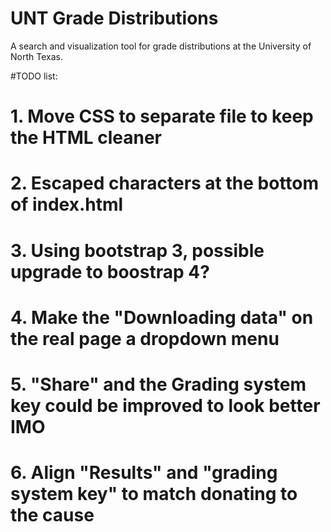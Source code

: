 # UNT Grade Distributions
A search and visualization tool for grade distributions at the University of North Texas.



#TODO list: 
#	1. Move CSS to separate file to keep the HTML cleaner 
#	2. Escaped characters at the bottom of index.html 
#	3. Using bootstrap 3, possible upgrade to boostrap 4? 
#	4. Make the "Downloading data" on the real page a dropdown menu 
#	5. "Share" and the Grading system key could be improved to look better IMO 
#	6. Align "Results" and "grading system key" to match donating to the cause
